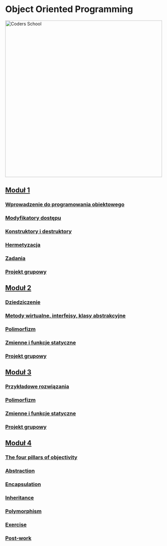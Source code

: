 # Object Oriented Programming

<a href="https://coders.school">
    <img width="500" data-src="coders_school_logo.png" src="coders_school_logo.png" alt="Coders School" class="plain">
</a>

## [Moduł 1](module1/)

### [Wprowadzenie do programowania obiektowego](module1/presentation_oop_intro.md)

### [Modyfikatory dostępu](module1/presentation_access_modifiers.md)

### [Konstruktory i destruktory](module1/presentation_ctor_dtor.md)

### [Hermetyzacja](module1/presentation_hermetization.md)

### [Zadania](module1/presentation_tasks.md)

### [Projekt grupowy](module1/presentation_homework.md)

## [Moduł 2](module2/)

### [Dziedziczenie](module2/presentation_inheritance.md)

### [Metody wirtualne, interfejsy, klasy abstrakcyjne](module2/presentation_virtual.md)

### [Polimorfizm](module2/presentation_polymorphism.md)

### [Zmienne i funkcje statyczne](module2/presentation_static.md)

### [Projekt grupowy](module2/presentation_homework.md)

## [Moduł 3](module3/)

### [Przykładowe rozwiązania](module3/presentation_solutions.md)

### [Polimorfizm](module3/presentation_polymorphism.md)

### [Zmienne i funkcje statyczne](module3/presentation_static.md)

### [Projekt grupowy](module3/presentation_homework.md)

## [Moduł 4](module4/)

### [The four pillars of objectivity](module4/pillars.md)

### [Abstraction](module4/abstraction.md)

### [Encapsulation](module4/encapsulation.md)

### [Inheritance](module4/inheritance.md)

### [Polymorphism](module4/polymorphism.md)

### [Exercise](module4/exercise_cars.md)

### [Post-work](module4/post_work.md)
